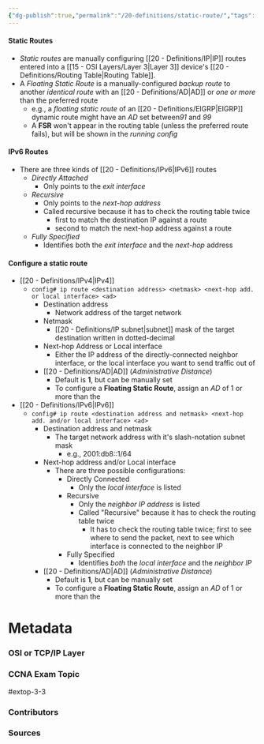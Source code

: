 ```yaml
---
{"dg-publish":true,"permalink":"/20-definitions/static-route/","tags":["defs_ccna"]}
---
```


#### Static Routes
- *Static routes* are manually configuring [[20 - Definitions/IP\|IP]] routes entered into a [[15 - OSI Layers/Layer 3\|Layer 3]] device's [[20 - Definitions/Routing Table\|Routing Table]].
- A *Floating Static Route* is a manually-configured *backup route* to another *identical route* with an [[20 - Definitions/AD\|AD]] or *one or more* than the preferred route
	- e.g., a *floating static route* of an [[20 - Definitions/EIGRP\|EIGRP]] dynamic route might have an *AD* set between*91* and *99*
	- A **FSR** won't appear in the routing table (unless the preferred route fails), but will be shown in the *running config*

#### IPv6 Routes
- There are three kinds of [[20 - Definitions/IPv6\|IPv6]] routes
	- *Directly Attached*
		- Only points to the *exit interface*
	- *Recursive*
		- Only points to the *next-hop address*
		- Called recursive because it has to check the routing table twice
			- first to match the destination IP against a route
			- second to match the next-hop address against a route
	- *Fully Specified*
		- Identifies both the *exit interface* and the *next-hop* address

#### Configure a static route
- [[20 - Definitions/IPv4\|IPv4]]
	- `config# ip route <destination address> <netmask> <next-hop add. or local interface> <ad>`
		- Destination address
			- Network address of the target network
		- Netmask
			- [[20 - Definitions/IP subnet\|subnet]] mask of the target destination written in dotted-decimal
		- Next-hop Address or Local interface
			- Either the IP address of the directly-connected neighbor interface, or the local interface you want to send traffic out of
		- [[20 - Definitions/AD\|AD]] (*Administrative Distance*)
			- Default is **1**, but can be manually set
			- To configure a **Floating Static Route**, assign an *AD* of 1 or more than the 
- [[20 - Definitions/IPv6\|IPv6]]
	- `config# ip route <destination address and netmask> <next-hop add. and/or local interface> <ad>`
		- Destination address and netmask
			- The target network address with it's slash-notation subnet mask
				- e.g., 2001:db8::1/64
		- Next-hop address and/or Local interface
			- There are three possible configurations:
				- Directly Connected
					- Only the *local interface* is listed
				- Recursive
					- Only the *neighbor IP address* is listed
					- Called "Recursive" because it has to check the routing table twice
						- It has to check the routing table twice; first to see where to send the packet, next to see which interface is connected to the neighbor IP
				- Fully Specified
					- Identifies *both* the *local interface* and the *neighbor IP*
		- [[20 - Definitions/AD\|AD]] (*Administrative Distance*)
			- Default is **1**, but can be manually set
			- To configure a **Floating Static Route**, assign an *AD* of 1 or more than the 



# Metadata
### OSI or TCP/IP Layer

### CCNA Exam Topic
#extop-3-3 
### Contributors

### Sources

